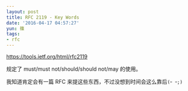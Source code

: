 ```yaml
---
layout: post
title: RFC 2119 - Key Words
date: '2016-04-17 04:57:27'
yun: 篠
tags:
- rfc
---
```


https://tools.ietf.org/html/rfc2119

规定了 must/must not/should/should not/may 的使用。

我知道肯定会有一篇 RFC 来提这些东西，不过没想到时间会这么靠后`(ｰ ｰ;)`